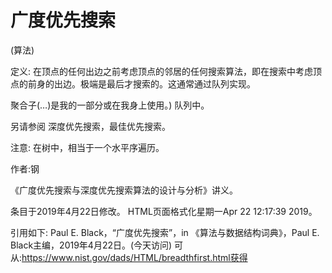 # 广度优先搜索


(算法)



定义:
在顶点的任何出边之前考虑顶点的邻居的任何搜索算法，即在搜索中考虑顶点的前身的出边。极端是最后才搜索的。这通常通过队列实现。



聚合子(…)是我的一部分或在我身上使用。)
队列中。



另请参阅
深度优先搜索，最佳优先搜索。



注意:
在树中，相当于一个水平序遍历。


作者:钢


《广度优先搜索与深度优先搜索算法的设计与分析》讲义。








条目于2019年4月22日修改。
HTML页面格式化星期一Apr 22 12:17:39 2019。



引用如下:
Paul E. Black，“广度优先搜索”，in
《算法与数据结构词典》，Paul E. Black主编，2019年4月22日。(今天访问)
可从:https://www.nist.gov/dads/HTML/breadthfirst.html获得